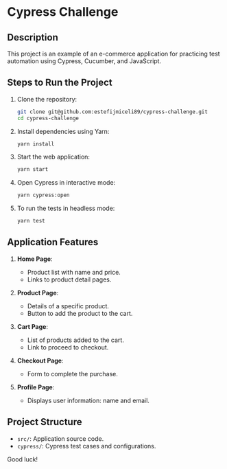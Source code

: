 # Cypress Challenge

## Description  
This project is an example of an e-commerce application for practicing test automation using Cypress, Cucumber, and JavaScript.

## Steps to Run the Project  

1. Clone the repository:  
   ```bash
   git clone git@github.com:estefijmiceli89/cypress-challenge.git
   cd cypress-challenge
   ```

2. Install dependencies using Yarn:  
   ```bash
   yarn install
   ```

3. Start the web application:  
   ```bash
   yarn start
   ```

4. Open Cypress in interactive mode:  
   ```bash
   yarn cypress:open
   ```

5. To run the tests in headless mode:  
   ```bash
   yarn test
   ```

## Application Features  

1. **Home Page**:  
   - Product list with name and price.  
   - Links to product detail pages.  

2. **Product Page**:  
   - Details of a specific product.  
   - Button to add the product to the cart.  

3. **Cart Page**:  
   - List of products added to the cart.  
   - Link to proceed to checkout.  

4. **Checkout Page**:  
   - Form to complete the purchase.  

5. **Profile Page**:  
   - Displays user information: name and email.  

## Project Structure  

- `src/`: Application source code.  
- `cypress/`: Cypress test cases and configurations.  

Good luck!